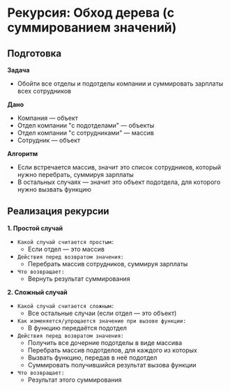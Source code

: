 # Рекурсия:  Обход дерева (с суммированием значений)

## Подготовка
**Задача**
- Обойти все отделы и подотделы компании и суммировать зарплаты всех сотрудников

**Дано**
- Компания — объект
- Отдел компании "с подотделами" — объекты
- Отдел компании "с сотрудниками" — массив
- Сотрудник — объект

**Алгоритм**
- Если встречается массив, значит это список сотрудников, который нужно перебрать, суммируя зарплаты
- В остальных случаях — значит это объект подотдела, для которого нужно вызвать функцию


## Реализация рекурсии
**1. Простой случай**
- `Какой случай считается простым:`
  - Если отдел — это массив
- `Действия перед возвратом значения:`
  - Перебрать массив сотрудников, суммируя зарплаты
- `Что возвращает:`
  - Вернуть результат суммирования

**2. Сложный случай**
- `Какой случай считается сложным:`
  - Все остальные случаи (если отдел — это объект)
- `Как изменяется/упрощается значение при вызове функции:`
  - В функцию передаётся подотдел
- `Действия перед возвратом значения:`
  - Получить все дочерние подотделы в виде массива
  - Перебрать массив подотделов, для каждого из которых
  - Вызвать функцию, передав в неё подотдел
  - Суммировать получившийся результат вызова функции
- `Что возвращает:`
  - Результат этого суммирования